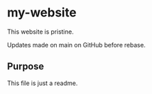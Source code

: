 # my-website


This website is pristine.

Updates made on main on GitHub before rebase. 

## Purpose
This file is just a readme.
